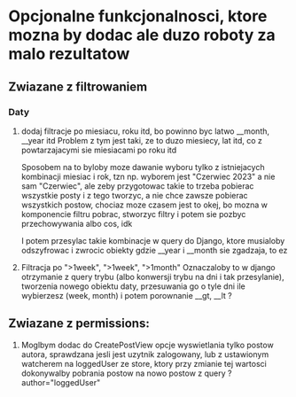 # Opcjonalne funkcjonalnosci, ktore mozna by dodac ale duzo roboty za malo rezultatow

## Zwiazane z filtrowaniem

### Daty
1. dodaj filtracje po miesiacu, roku itd, bo powinno byc latwo __month, __year itd
    Problem z tym jest taki, ze to duzo miesiecy, lat itd, co z powtarzajacymi sie miesiacami po roku itd

    Sposobem na to byloby moze dawanie wyboru tylko z istniejacych kombinacji miesiac i rok, tzn np. wyborem jest "Czerwiec 2023" a nie sam "Czerwiec",
    ale zeby przygotowac takie to trzeba pobierac wszystkie posty i z tego tworzyc, a nie chce zawsze pobierac wszystkich postow, chociaz moze czasem jest to okej, bo mozna w komponencie filtru pobrac, stworzyc filtry i potem sie pozbyc przechowywania albo cos, idk

    I potem przesylac takie kombinacje w query do Django, ktore musialoby odszyfrowac i zwrocic obiekty gdzie __year i __month sie zgadzaja, to ez

2. Filtracja po ">1week", ">1week", ">1month"
    Oznaczaloby to w django otrzymanie z query trybu (albo konwersji trybu na dni i tak przesylanie), tworzenia nowego obiektu daty, przesuwania go o tyle dni ile wybierzesz (week, month) i potem porownanie __gt, __lt ?


## Zwiazane z permissions:
1. Moglbym dodac do CreatePostView opcje wyswietlania tylko postow autora, sprawdzana jesli jest uzytnik zalogowany, lub z ustawionym watcherem na loggedUser ze store, ktory przy zmianie tej wartosci dokonywalby pobrania postow na nowo postow z query ?author="loggedUser"